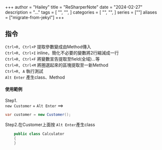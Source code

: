 +++
author = "Hailey"
title = "ReSharperNote"
date = "2024-02-27"
description = "…"
tags = [
    "",
    "",
]
categories = [
    "",
    "",
]
series = [""]
aliases = ["migrate-from-jekyl"]
+++


## 指令

`Ctrl+R, Ctrl+P` 提取參數變成由Method傳入  
`Ctrl+R, Ctrl+I` inline，簡化不必要的變數將2行縮減成一行  
`Ctrl+R, Ctrl+F` 將變數宣告提取至field(全域)…等  
`Ctrl+R, Ctrl+M` 將圈選起來的區塊提取至一新Method  
`Ctrl+R, A` 執行測試  
`Alt Enter` 產生class、Method




#### 使用範例  
Step1.  
`new Customer` + `Alt Enter` ==>
```c#
var customer = new Customer();
```

Step2.在Customer上面按 `Alt Enter`產生class  
```c#
    public class Calculator
    {
    }
```